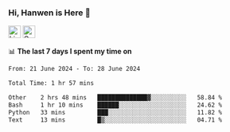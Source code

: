 ### Hi, Hanwen is Here 👋
<p>
	<a href="https://www.linkedin.com/in/liu-hanwen/"><img src="https://img.shields.io/badge/@hanwen-0A66C2?style=flat&logo=LinkedIn&logoColor=white" alt="Linkedin"  height="25px"/></a> 
	<a href="https://scholar.google.com/citations?user=HDF0su0AAAAJ"><img src="https://img.shields.io/badge/scholar-4385FE.svg?&style=plastic&logo=google-scholar&logoColor=white" alt="Google Scholar" height="25px"> </a>
</p>

📊 **The last 7 days I spent my time on** 
<!--START_SECTION:waka-->

```txt
From: 21 June 2024 - To: 28 June 2024

Total Time: 1 hr 57 mins

Other    2 hrs 48 mins   ██████████████▓░░░░░░░░░░   58.84 %
Bash     1 hr 10 mins    ██████░░░░░░░░░░░░░░░░░░░   24.62 %
Python   33 mins         ███░░░░░░░░░░░░░░░░░░░░░░   11.82 %
Text     13 mins         █▒░░░░░░░░░░░░░░░░░░░░░░░   04.71 %
```

<!--END_SECTION:waka-->


<!--
**david990917/david990917** is a ✨ _special_ ✨ repository because its `README.md` (this file) appears on your GitHub profile.

Here are some ideas to get you started:

- 🔭 I’m currently working on ...
- 🌱 I’m currently learning ...
- 👯 I’m looking to collaborate on ...
- 🤔 I’m looking for help with ...
- 💬 Ask me about ...
- 📫 How to reach me: ...
- 😄 Pronouns: ...
- ⚡ Fun fact: ...
-->
